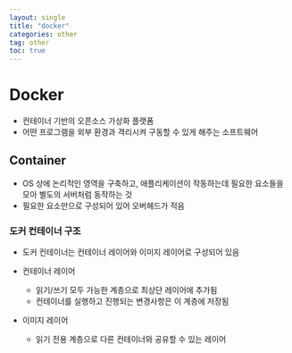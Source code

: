 ```yaml
---
layout: single
title: "docker"
categories: other
tag: other
toc: true
---
```


# Docker

- 컨테이너 기반의 오픈소스 가상화 플랫폼
- 어떤 프로그램을 외부 환경과 격리시켜 구동할 수 있게 해주는 소프트웨어

## Container

- OS 상에 논리적인 영역을 구축하고, 애플리케이션이 작동하는데 필요한 요소들을 모아 별도의 서버처럼 동작하는 것
- 필요한 요소만으로 구성되어 있어 오버헤드가 적음

### 도커 컨테이너 구조

  - 도커 컨테이너는 컨테이너 레이어와 이미지 레이어로 구성되어 있음

  - 컨테이너 레이어
    - 읽기/쓰기 모두 가능한 계층으로 최상단 레이어에 추가됨
    - 컨테이너를 실행하고 진행되는 변경사항은 이 계층에 저장됨

  - 이미지 레이어
    - 읽기 전용 계층으로 다른 컨테이너와 공유할 수 있는 레이어
    




